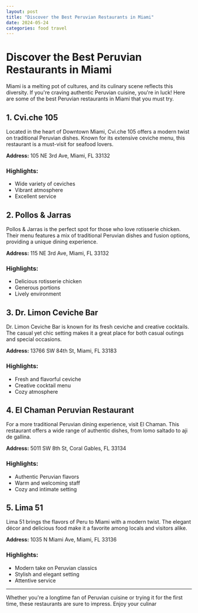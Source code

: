 ```yaml
---
layout: post
title: "Discover the Best Peruvian Restaurants in Miami"
date: 2024-05-24
categories: food travel
---
```


# Discover the Best Peruvian Restaurants in Miami

Miami is a melting pot of cultures, and its culinary scene reflects this diversity. If you're craving authentic Peruvian cuisine, you're in luck! Here are some of the best Peruvian restaurants in Miami that you must try.

## 1. **Cvi.che 105**

Located in the heart of Downtown Miami, Cvi.che 105 offers a modern twist on traditional Peruvian dishes. Known for its extensive ceviche menu, this restaurant is a must-visit for seafood lovers.

**Address:** 105 NE 3rd Ave, Miami, FL 33132  

### Highlights:
- Wide variety of ceviches
- Vibrant atmosphere
- Excellent service

## 2. **Pollos & Jarras**

Pollos & Jarras is the perfect spot for those who love rotisserie chicken. Their menu features a mix of traditional Peruvian dishes and fusion options, providing a unique dining experience.

**Address:** 115 NE 3rd Ave, Miami, FL 33132  

### Highlights:
- Delicious rotisserie chicken
- Generous portions
- Lively environment

## 3. **Dr. Limon Ceviche Bar**

Dr. Limon Ceviche Bar is known for its fresh ceviche and creative cocktails. The casual yet chic setting makes it a great place for both casual outings and special occasions.

**Address:** 13766 SW 84th St, Miami, FL 33183  

### Highlights:
- Fresh and flavorful ceviche
- Creative cocktail menu
- Cozy atmosphere

## 4. **El Chaman Peruvian Restaurant**

For a more traditional Peruvian dining experience, visit El Chaman. This restaurant offers a wide range of authentic dishes, from lomo saltado to aji de gallina.

**Address:** 5011 SW 8th St, Coral Gables, FL 33134  

### Highlights:
- Authentic Peruvian flavors
- Warm and welcoming staff
- Cozy and intimate setting

## 5. **Lima 51**

Lima 51 brings the flavors of Peru to Miami with a modern twist. The elegant décor and delicious food make it a favorite among locals and visitors alike.

**Address:** 1035 N Miami Ave, Miami, FL 33136 

### Highlights:
- Modern take on Peruvian classics
- Stylish and elegant setting
- Attentive service

---

Whether you're a longtime fan of Peruvian cuisine or trying it for the first time, these restaurants are sure to impress. Enjoy your culinar

